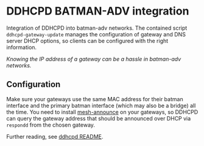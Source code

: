 # DDHCPD BATMAN-ADV integration

Integration of DDHCPD into batman-adv networks. The contained script
`ddhcpd-gateway-update` manages the configuration of gateway and DNS server DHCP
options, so clients can be configured with the right information.

_Knowing the IP address of a gateway can be a hassle in batman-adv networks._

## Configuration

Make sure your gateways use the same MAC address for their batman interface and
the primary batman interface (which may also be a bridge) all the time.
You need to install [mesh-announce](https://github.com/ffnord/mesh-announce) on
your gateways, so DDHCPD can query the gateway address that should be announced
over DHCP via `respondd` from the chosen gateway.

Further reading, see [ddhcpd README](../ddhcpd/README.md).
